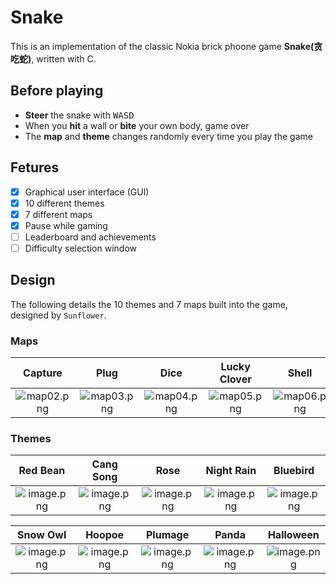# Snake 
This is an implementation of the classic Nokia brick phoone game **Snake(贪吃蛇)**, written with C.

## Before playing
- **Steer** the snake with <kbd>W</kbd><kbd>A</kbd><kbd>S</kbd><kbd>D</kbd>  
- When you **hit** a wall or **bite** your own body, game over
- The **map** and **theme** changes randomly every time you play the game  

## Fetures
- [x] Graphical user interface (GUI)
- [x] 10 different themes
- [x] 7 different maps
- [x] Pause while gaming
- [ ] Leaderboard and achievements
- [ ] Difficulty selection window

## Design
The following details the 10 themes and 7 maps built into the game, designed by `Sunflower`.

### Maps
| Capture | Plug | Dice | Lucky Clover | Shell |
| :---: | :---: | :---: | :---: | :---: |
| ![map02.png](https://i.loli.net/2020/01/23/uIUZ7RlSGPfvK6C.png) | ![map03.png](https://i.loli.net/2020/01/23/AFBEkrjguRi1PTN.png) | ![map04.png](https://i.loli.net/2020/01/23/eZUM3NWJogdGl1K.png) | ![map05.png](https://i.loli.net/2020/01/23/GIlTvLYnr8iOSaw.png) | ![map06.png](https://i.loli.net/2020/01/23/bIhgxTDKtEBG5qH.png) |

### Themes
| Red Bean | Cang Song | Rose | Night Rain | Bluebird |
| :---: | :---: | :---: | :---: | :---: |
| ![image.png](https://i.loli.net/2020/01/23/WgfkevAa2xLB64Q.png) | ![image.png](https://i.loli.net/2020/01/23/h46FWea8lVm7Hcs.png) | ![image.png](https://i.loli.net/2020/01/23/xqrWfQDL6jsPXHJ.png) | ![image.png](https://i.loli.net/2020/01/23/nU2qROb9wHECzFN.png) | ![image.png](https://i.loli.net/2020/01/24/VjfJZdiPIGe81tg.png) |

| Snow Owl | Hoopoe | Plumage | Panda | Halloween |
| :---: | :---: | :---: | :---: | :---: |
| ![image.png](https://i.loli.net/2020/01/24/XpNBQ8db7zjc4Em.png) | ![image.png](https://i.loli.net/2020/01/24/kCwdrKLqPVIYnyZ.png) | ![image.png](https://i.loli.net/2020/01/24/8ZOkTDMwUHGLql5.png) | ![image.png](https://i.loli.net/2020/01/24/5bl7u4SRnzgkOwa.png) | ![image.png](https://i.loli.net/2020/01/23/bPGY8m6ZrKfWokO.png) |
